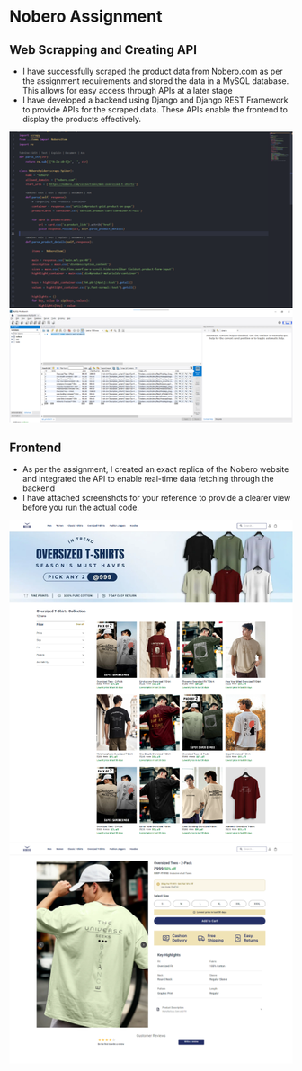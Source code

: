 # Nobero Assignment

## Web Scrapping and Creating API

-   I have successfully scraped the product data from Nobero.com as per the assignment requirements and stored the data in a MySQL database. This allows for easy access through APIs at a later stage
-   I have developed a backend using Django and Django REST Framework to provide APIs for the scraped data. These APIs enable the frontend to display the products effectively.

![alt text](assets/scrapy.png)
![alt text](assets/scrapped.png)

## Frontend

-   As per the assignment, I created an exact replica of the Nobero website and integrated the API to enable real-time data fetching through the backend
-   I have attached screenshots for your reference to provide a clearer view before you run the actual code.

![alt text](assets/home.png)
![alt text](assets/product.png)
